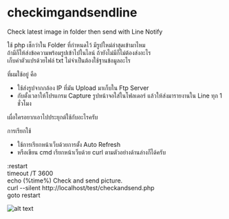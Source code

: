 # checkimgandsendline
Check latest image in folder then send with Line Notify

ใช้ php เช็กว่าใน Folder ที่กำหนดไว้ มีรูปใหม่ล่าสุดเข้ามาไหม<br/>
ถ้ามีก็ให้ส่งข้อความพร้อมรูปเข้าไปในไลน์ ถ้ายังไม่มีก็ไม่ต้องส่งอะไร<br/>
เก็บค่าตัวแปรด้วยไฟล์ txt ไม่จำเป็นต้องใช้ฐานข้อมูลอะไร<br/>

ที่ผมใช้อยู่ คือ 
- ใช้ส่งรูปจากกล้อง IP ที่มัน Upload มาเก็บใน Ftp Server 
- กับตั้งเวลาให้โปรแกรม Capture รูปหน้าจอใส่ในโฟลเดอร์ แล้วให้ส่งมารายงานใน Line ทุก 1 ชั่วโมง

เผื่อใครอยากเอาไปประยุกต์ใช้กับอะไรครับ

การเรียกใช้
- ใช้การเรียกหน้าเว็บด้วยการตั้ง Auto Refresh 
- หรือเขียน cmd เรียกหน้าเว็บด้วย curl ตามตัวอย่างด้านล่างก็ได้ครับ

:restart<br/>
timeout /T 3600<br/>
echo (%time%) Check and send picture.<br/>
curl --silent http://localhost/test/checkandsend.php<br/>
goto restart<br/>

![alt text](https://raw.githubusercontent.com/superogira/checkimgandsendline/master/checkimgandsendline_readme.jpg)

